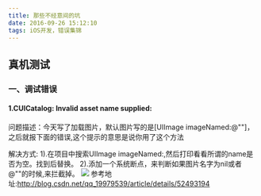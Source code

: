 ```yaml
---
title: 那些不经意间的坑
date: 2016-09-26 15:12:10
tags: iOS开发，错误集锦
---
```


##
## 真机测试
### 一、调试错误
#### 1.CUICatalog: Invalid asset name supplied:
  问题描述：今天写了加载图片，默认图片写的是[UIImage imageNamed:@""]，之后就报下面的错误,这个提示的意思是说你用了这个方法

  解决方式:
      1).在项目中搜索UIImage imageNamed:,然后打印看看所谓的name是否为空。找到后替换。
      2).添加一个系统断点，来判断如果图片名字为nil或者@""的时候,来拦截掉。
      ![](http://img.blog.csdn.net/20160910101102224?watermark/2/text/aHR0cDovL2Jsb2cuY3Nkbi5uZXQv/font/5a6L5L2T/fontsize/400/fill/I0JBQkFCMA==/dissolve/70/gravity/Center)
  参考地址:http://blog.csdn.net/qq_19979539/article/details/52493194
